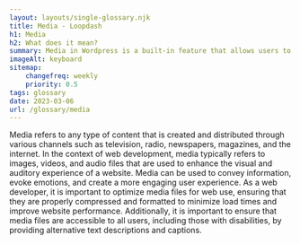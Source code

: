 ```yaml
--- 
layout: layouts/single-glossary.njk
title: Media - Loopdash
h1: Media
h2: What does it mean?
summary: Media in Wordpress is a built-in feature that allows users to upload and manage various types of digital content such as images, videos, and audio files.
imageAlt: keyboard
sitemap:
	changefreq: weekly
	priority: 0.5
tags: glossary
date: 2023-03-06
url: /glossary/media
---
```


Media refers to any type of content that is created and distributed through various channels such as television, radio, newspapers, magazines, and the internet. In the context of web development, media typically refers to images, videos, and audio files that are used to enhance the visual and auditory experience of a website. Media can be used to convey information, evoke emotions, and create a more engaging user experience. As a web developer, it is important to optimize media files for web use, ensuring that they are properly compressed and formatted to minimize load times and improve website performance. Additionally, it is important to ensure that media files are accessible to all users, including those with disabilities, by providing alternative text descriptions and captions.
